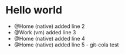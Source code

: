 # Hello world
- @Home (native) added line 2
- @Work (vm) added line 3
- @Home (native) added line 4
- @Home (native) added line 5 - git-cola test
